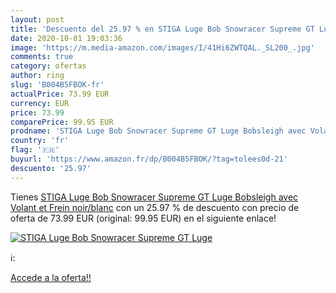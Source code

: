 ```yaml
---
layout: post
title: 'Descuento del 25.97 % en STIGA Luge Bob Snowracer Supreme GT Luge'
date: 2020-10-01 19:03:36
image: 'https://m.media-amazon.com/images/I/41Hi6ZWTQAL._SL200_.jpg'
comments: true
category: ofertas
author: ring
slug: 'B004B5FBOK-fr'
actualPrice: 73.99 EUR
currency: EUR
price: 73.99
comparePrice: 99.95 EUR
prodname: 'STIGA Luge Bob Snowracer Supreme GT Luge Bobsleigh avec Volant et Frein  noir/blanc'
country: 'fr'
flag: '🇫🇷'
buyurl: 'https://www.amazon.fr/dp/B004B5FBOK/?tag=tolees0d-21'
descuento: '25.97'
---
```


Tienes [STIGA Luge Bob Snowracer Supreme GT Luge Bobsleigh avec Volant et Frein  noir/blanc](https://www.amazon.fr/dp/B004B5FBOK/?tag=tolees0d-21) con un 25.97 % de descuento con precio de oferta de 73.99 EUR (original: 99.95 EUR) en el siguiente enlace!

[![STIGA Luge Bob Snowracer Supreme GT Luge](https://m.media-amazon.com/images/I/41Hi6ZWTQAL._SL200_.jpg)](https://www.amazon.fr/dp/B004B5FBOK/?tag=tolees0d-21)

ℹ️:


[Accede a la oferta!!](https://www.amazon.fr/dp/B004B5FBOK/?tag=tolees0d-21)
